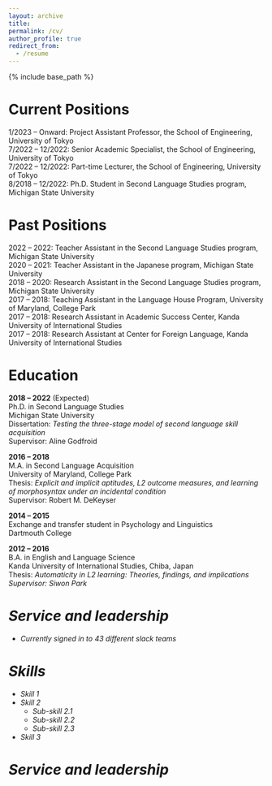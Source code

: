 ```yaml
---
layout: archive
title:
permalink: /cv/
author_profile: true
redirect_from:
  - /resume
---
```


{% include base_path %}

Current Positions
======
1/2023 – Onward: Project Assistant Professor, the School of Engineering, University of Tokyo<br>
7/2022 – 12/2022: Senior Academic Specialist, the School of Engineering, University of Tokyo<br>
7/2022 – 12/2022: Part-time Lecturer, the School of Engineering, University of Tokyo<br>
8/2018 – 12/2022: Ph.D. Student in Second Language Studies program, Michigan State University<br>

Past Positions
======
2022 – 2022: Teacher Assistant in the Second Language Studies program, Michigan State University<br>
2020 – 2021: Teacher Assistant in the Japanese program, Michigan State University<br>
2018 – 2020: Research Assistant in the Second Language Studies program, Michigan State University<br>
2017 – 2018: Teaching Assistant in the Language House Program, University of Maryland, College Park<br>
2017 – 2018: Research Assistant in Academic Success Center, Kanda University of International Studies<br>
2017 – 2018: Research Assistant at Center for Foreign Language, Kanda University of International Studies<br>

Education
======
<b>2018 – 2022</b> (Expected)<br>
Ph.D. in Second Language Studies<br>
Michigan State University<br>
Dissertation: <i>Testing the three-stage model of second language skill acquisition</i><br>
Supervisor: Aline Godfroid<br>

<b>2016 – 2018</b><br>
M.A. in Second Language Acquisition<br>
University of Maryland, College Park<br>
Thesis: <i>Explicit and implicit aptitudes, L2 outcome measures, and learning of morphosyntax under an incidental condition</i><br>
Supervisor: Robert M. DeKeyser

<b>2014 – 2015</b><br>
Exchange and transfer student in Psychology and Linguistics<br>
Dartmouth College<br>

<b>2012 – 2016</b><br>
B.A. in English and Language Science<br>
Kanda University of International Studies, Chiba, Japan<br>
Thesis: <i>Automaticity in L2 learning: Theories, findings, and implications</b><br>
Supervisor: Siwon Park<br>
  
Service and leadership
======
* Currently signed in to 43 different slack teams


Skills
======
* Skill 1
* Skill 2
  * Sub-skill 2.1
  * Sub-skill 2.2
  * Sub-skill 2.3
* Skill 3

Service and leadership
======
